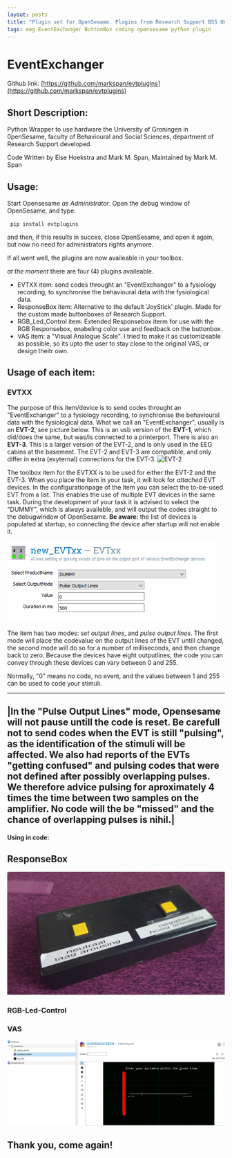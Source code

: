 ```yaml
---
layout: posts
title: "Plugin set for OpenSesame. Plugins from Research Support BSS University of Groningen"
tags: eeg EventExchanger ButtonBox coding opensesame python plugin
---
```


# EventExchanger

Github link:
[https://github.com/markspan/evtplugins](https://github.com/markspan/evtplugins)

## Short Description:

Python Wrapper to use hardware the University of Groningen in 0penSesame,
faculty of Behavioural and Social Sciences, department of Research Support developed.

Code Written by Eise Hoekstra and Mark M. Span, Maintained by Mark M. Span

## Usage:

Start Opensesame *as Administrator*.
Open the debug window of OpenSesame, and type:

```
 pip install evtplugins
```
and then, if this results in succes, close OpenSesame, and open it again, but now no need for administrators rights anymore.

If all went well, the plugins are now availeable in your toolbox.


*at the moment* there are four (4) plugins availeable. 

- EVTXX item: send codes throught an "EventExchanger" to a fysiology recording, to synchronise the behavioural data with the fysiological data.
- ResponseBox item: Alternative to the default 'JoyStick' plugin. Made for the custom made buttonboxes of Research Support.
- RGB_Led_Control item: Extended Responsebox iterm for use with the RGB Responsebox, enabeling color use and feedback on the buttonbox.
- VAS item: a "Visual Analogue Scale". I tried to make it as customizeable as possible, so its upto the user to stay close to the original VAS, or design theitr own.


## Usage of each item:

### EVTXX
The purpose of this item/device is to send codes throught an "EventExchanger" to a fysiology recording, to synchronise the behavioural data with the fysiological data.
What we call an "EventExchanger", usually is an **EVT-2**, see picture below. This is an usb version of the **EVT-1**, which did/does the same, but was/is connected to a printerport. 
There is also an **EVT-3**. This is a larger version of the EVT-2, and is only used in the EEG cabins at the basement. The EVT-2 and EVT-3 are compatible, and only differ in extra (exyternal) connections for the EVT-3.
![EVT-2](/images/EVT-2.jpg)

The toolbox item for the EVTXX is to be used for either the EVT-2 and the EVT-3. When you place the item in your task, it will look for *attached* EVT devices. 
In the configurationpage of the item you can select the to-be-used EVT from a list. This enables the use of multiple EVT devices in the same task. During the development of your task it is
advised to select the "DUMMY", which is always availeble, and will output the codes straight to the debugwindow of OpenSesame. **Be aware:** the list of devices is populated at startup, so connecting 
the device after startup will not enable it. 

![EVT-2 config](/images/EVT-config.png)

The item has two modes: *set output lines*, and *pulse output lines*. The first mode will place the codevalue on the output lines of the EVT untill changed, the second mode will
do so for a number of milliseconds, and then change back to zero. Because the devices have eight outputlines, the code you can convey through these devices can vary between 0 and 255.

Normally, "0" means no code, no event, and the values between 1 and 255 can be used to code your stimuli. 

---
|In the "Pulse Output Lines" mode, Opensesame will **not** pause untill the code is reset. Be carefull not to send codes when the EVT is still "pulsing", as the identification of the stimuli will 
be affected. We also had reports of the EVTs "getting confused" and pulsing codes that were not defined after possibly overlapping pulses. We therefore advice pulsing for aproximately 4 times the 
time between two samples on the amplifier. No code will the be "missed" and the chance of overlapping pulses is nihil.|
---


#### Using in code:



## ResponseBox
![_](/images/RSP-12.jpg)
### RGB-Led-Control

### VAS
![_](/images/VAS1.png)
## Thank you, come again!
```
